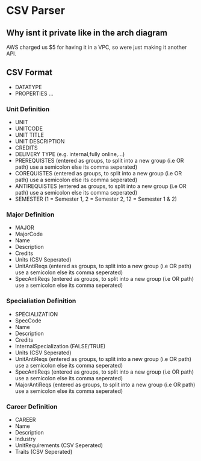 # CSV Parser
## Why isnt it private like in the arch diagram
AWS charged us $5 for having it in a VPC, so were just making it another API.
## CSV Format
- DATATYPE
- PROPERTIES
...
### Unit Definition
- UNIT
- UNITCODE
- UNIT TITLE
- UNIT DESCRIPTION
- CREDITS
- DELIVERY TYPE (e.g. internal,fully online,...)
- PREREQUISTES (entered as groups, to split into a new group (i.e OR path) use a semicolon else its comma seperated)
- COREQUISTES (entered as groups, to split into a new group (i.e OR path) use a semicolon else its comma seperated)
- ANTIREQUISTES (entered as groups, to split into a new group (i.e OR path) use a semicolon else its comma seperated)
- SEMESTER (1 = Semester 1, 2 = Semester 2, 12 = Semester 1 & 2)
### Major Definition
- MAJOR
- MajorCode
- Name
- Description
- Credits
- Units (CSV Seperated)
- UnitAntiReqs (entered as groups, to split into a new group (i.e OR path) use a semicolon else its comma seperated)
- SpecAntiReqs (entered as groups, to split into a new group (i.e OR path) use a semicolon else its comma seperated)
### Specialiation Definition
- SPECIALIZATION
- SpecCode
- Name
- Description
- Credits
- InternalSpecialization (FALSE/TRUE)
- Units (CSV Seperated)
- UnitAntiReqs (entered as groups, to split into a new group (i.e OR path) use a semicolon else its comma seperated)
- SpecAntiReqs (entered as groups, to split into a new group (i.e OR path) use a semicolon else its comma seperated)
- MajorAntiReqs (entered as groups, to split into a new group (i.e OR path) use a semicolon else its comma seperated)
### Career Definition
- CAREER
- Name
- Description
- Industry
- UnitRequirements (CSV Seperated)
- Traits (CSV Seperated)